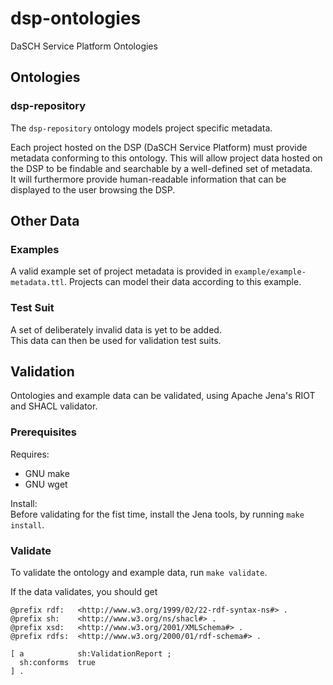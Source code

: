 # dsp-ontologies
DaSCH Service Platform Ontologies

## Ontologies

### dsp-repository

The `dsp-repository` ontology models project specific metadata.

Each project hosted on the DSP (DaSCH Service Platform) must provide metadata conforming to this ontology.
This will allow project data hosted on the DSP to be findable and searchable by a well-defined set of metadata.  
It will furthermore provide human-readable information that can be displayed to the user browsing the DSP.


## Other Data

### Examples

A valid example set of project metadata is provided in `example/example-metadata.ttl`.
Projects can model their data according to this example.

### Test Suit

A set of deliberately invalid data is yet to be added.  
This data can then be used for validation test suits.


## Validation

Ontologies and example data can be validated, using Apache Jena's RIOT and SHACL validator.

### Prerequisites

Requires:
- GNU make
- GNU wget

Install:  
Before validating for the fist time, install the Jena tools, by running `make install`.

### Validate

To validate the ontology and example data, run `make validate`.

If the data validates, you should get
```shell
@prefix rdf:   <http://www.w3.org/1999/02/22-rdf-syntax-ns#> .
@prefix sh:    <http://www.w3.org/ns/shacl#> .
@prefix xsd:   <http://www.w3.org/2001/XMLSchema#> .
@prefix rdfs:  <http://www.w3.org/2000/01/rdf-schema#> .

[ a            sh:ValidationReport ;
  sh:conforms  true
] .
```
